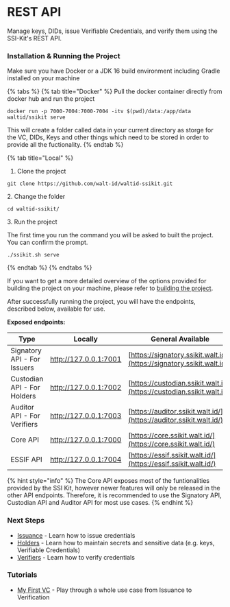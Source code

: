 # REST API

Manage keys, DIDs, issue Verifiable Credentials, and verify them using the SSI-Kit's REST API.

### Installation & Running the Project

Make sure you have Docker or a JDK 16 build environment including Gradle installed on your machine

{% tabs %}
{% tab title="Docker" %}
Pull the docker container directly from docker hub and run the project

```
docker run -p 7000-7004:7000-7004 -itv $(pwd)/data:/app/data waltid/ssikit serve
```

This will create a folder called data in your current directory as storge for the VC, DIDs, Keys and other things which need to be stored in order to provide all the fuctionality.
{% endtab %}

{% tab title="Local" %}
1. Clone the project

```
git clone https://github.com/walt-id/waltid-ssikit.git
```

2\. Change the folder

```
cd waltid-ssikit/
```

3\. Run the project

The first time you run the command you will be asked to built the project. You can confirm the prompt.

```
./ssikit.sh serve 
```
{% endtab %}
{% endtabs %}

If you want to get a more detailed overview of the options provided for building the project on your machine, please refer to [building the project](build.md).

After successfully running the project, you will have the endpoints, described below, available for use.&#x20;

**Exposed endpoints:**

| Type                        | Locally               | General Available                                                      |
| --------------------------- | --------------------- | ---------------------------------------------------------------------- |
| Signatory API - For Issuers | http://127.0.0.1:7001 | [https://signatory.ssikit.walt.id/](https://signatory.ssikit.walt.id/) |
| Custodian API - For Holders | http://127.0.0.1:7002 | [https://custodian.ssikit.walt.id/](https://custodian.ssikit.walt.id/) |
| Auditor API - For Verifiers | http://127.0.0.1:7003 | [https://auditor.ssikit.walt.id/](https://auditor.ssikit.walt.id/)     |
| Core API                    | http://127.0.0.1:7000 | [https://core.ssikit.walt.id/](https://core.ssikit.walt.id/)           |
| ESSIF API                   | http://127.0.0.1:7004 | [https://essif.ssikit.walt.id/](https://essif.ssikit.walt.id/)         |

{% hint style="info" %}
The Core API exposes most of the funtionalities provided by the SSI Kit, however newer features will only be released in the other API endpoints. Therefore, it is recommended to use the Signatory API, Custodian API and Auditor API for most use cases.
{% endhint %}

### Next Steps

* [Issuance](rest-apis/signatory-api.md) - Learn how to issue credentials
* [Holders](rest-apis/custodian-api/) - Learn how to maintain secrets and sensitive data (e.g. keys, Verifiable Credentials)
* [Verifiers](rest-apis/auditor-api.md) - Learn how to verify credentials

### Tutorials

* [My First VC](../tutorials/my-first-vc.md) - Play through a whole use case from Issuance to Verification

